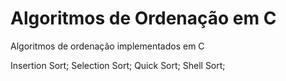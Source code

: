 # Algoritmos de Ordenação em C
Algoritmos de ordenação implementados em C

Insertion Sort;
Selection Sort;
Quick Sort;
Shell Sort;
